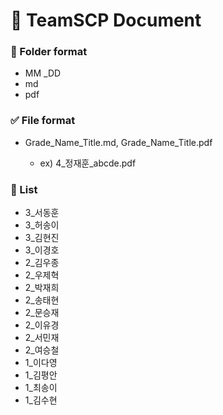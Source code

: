 
# :ledger: TeamSCP Document

### :file_folder: Folder format

  - MM _DD
  - md
  - pdf

### :white_check_mark: File format

- Grade_Name_Title.md, Grade_Name_Title.pdf

  - ex) 4_정재훈_abcde.pdf
 
### :pushpin: List
- 3_서동훈
- 3_허송이
- 3_김현진
- 3_이경호
- 2_김우종
- 2_우제혁
- 2_박재희
- 2_송태현
- 2_문승재
- 2_이유경
- 2_서민재
- 2_여승철
- 1_이다영
- 1_김평안
- 1_최송이
- 1_김수현
